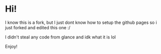 # Hi!

I know this is a fork, but I just dont know how to setup the github pages so i just forked and edited this one :/

I didn't steal any code from glance and idk what it is lol

Enjoy!
